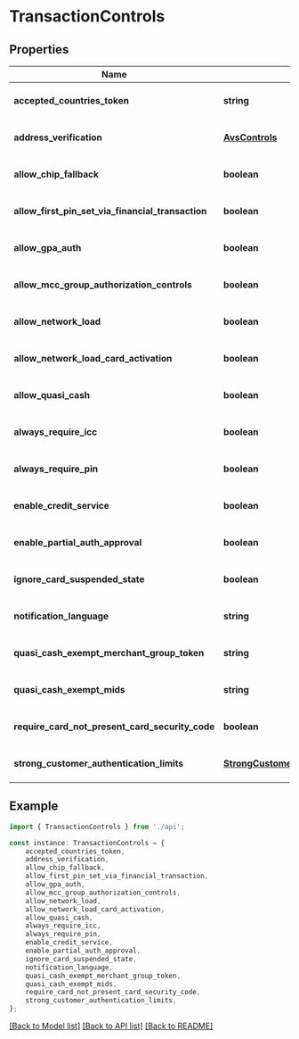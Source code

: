 # TransactionControls


## Properties

Name | Type | Description | Notes
------------ | ------------- | ------------- | -------------
**accepted_countries_token** | **string** | 50 char max (default &#x3D; accept_us_only) | [optional] [default to undefined]
**address_verification** | [**AvsControls**](AvsControls.md) |  | [optional] [default to undefined]
**allow_chip_fallback** | **boolean** |  | [optional] [default to false]
**allow_first_pin_set_via_financial_transaction** | **boolean** |  | [optional] [default to false]
**allow_gpa_auth** | **boolean** |  | [optional] [default to false]
**allow_mcc_group_authorization_controls** | **boolean** |  | [optional] [default to false]
**allow_network_load** | **boolean** |  | [optional] [default to false]
**allow_network_load_card_activation** | **boolean** |  | [optional] [default to false]
**allow_quasi_cash** | **boolean** |  | [optional] [default to false]
**always_require_icc** | **boolean** |  | [optional] [default to false]
**always_require_pin** | **boolean** |  | [optional] [default to false]
**enable_credit_service** | **boolean** |  | [optional] [default to false]
**enable_partial_auth_approval** | **boolean** |  | [optional] [default to false]
**ignore_card_suspended_state** | **boolean** |  | [optional] [default to false]
**notification_language** | **string** |  | [optional] [default to undefined]
**quasi_cash_exempt_merchant_group_token** | **string** | 36 char max | [optional] [default to undefined]
**quasi_cash_exempt_mids** | **string** |  | [optional] [default to undefined]
**require_card_not_present_card_security_code** | **boolean** |  | [optional] [default to false]
**strong_customer_authentication_limits** | [**StrongCustomerAuthenticationLimits**](StrongCustomerAuthenticationLimits.md) |  | [optional] [default to undefined]

## Example

```typescript
import { TransactionControls } from './api';

const instance: TransactionControls = {
    accepted_countries_token,
    address_verification,
    allow_chip_fallback,
    allow_first_pin_set_via_financial_transaction,
    allow_gpa_auth,
    allow_mcc_group_authorization_controls,
    allow_network_load,
    allow_network_load_card_activation,
    allow_quasi_cash,
    always_require_icc,
    always_require_pin,
    enable_credit_service,
    enable_partial_auth_approval,
    ignore_card_suspended_state,
    notification_language,
    quasi_cash_exempt_merchant_group_token,
    quasi_cash_exempt_mids,
    require_card_not_present_card_security_code,
    strong_customer_authentication_limits,
};
```

[[Back to Model list]](../README.md#documentation-for-models) [[Back to API list]](../README.md#documentation-for-api-endpoints) [[Back to README]](../README.md)
